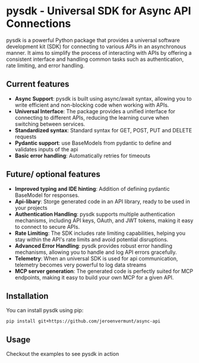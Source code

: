 # pysdk - Universal SDK for Async API Connections

pysdk is a powerful Python package that provides a universal software development kit (SDK) for connecting to various APIs in an asynchronous manner. It aims to simplify the process of interacting with APIs by offering a consistent interface and handling common tasks such as authentication, rate limiting, and error handling.

## Current features

- **Async Support**: pysdk is built using async/await syntax, allowing you to write efficient and non-blocking code when working with APIs.
- **Universal Interface**: The package provides a unified interface for connecting to different APIs, reducing the learning curve when switching between services.
- **Standardized syntax**: Standard syntax for GET, POST, PUT and DELETE requests
- **Pydantic support**: use BaseModels from pydantic to define and validates inputs of the api
- **Basic error handling**: Automatically retries for timeouts

## Future/ optional features

- **Improved typing and IDE hinting**: Addition of defining pydantic BaseModel for responses.
- **Api-libary**: Storge generated code in an API library, ready to be used in your projects
- **Authentication Handling**: pysdk supports multiple authentication mechanisms, including API keys, OAuth, and JWT tokens, making it easy to connect to secure APIs.
- **Rate Limiting**: The SDK includes rate limiting capabilities, helping you stay within the API's rate limits and avoid potential disruptions.
- **Advanced Error Handling**: pysdk provides robust error handling mechanisms, allowing you to handle and log API errors gracefully.
- **Telemetry**: When an universal SDK is used for api communication, telemetry becomes very powerful to log data streams
- **MCP server generation**: The generated code is perfectly suited for MCP endpoints, making it easy to build your own MCP for a given API.

## Installation

You can install pysdk using pip:

`pip install git+https://github.com/jeroenvermunt/async-api`

## Usage
Checkout the examples to see pysdk in action
